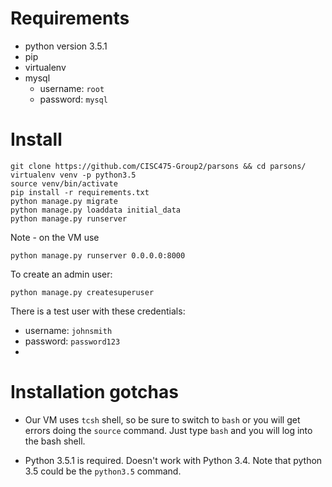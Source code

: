 # Requirements
* python version 3.5.1
* pip
* virtualenv
* mysql
  * username: `root`
  * password: `mysql`

# Install
```
git clone https://github.com/CISC475-Group2/parsons && cd parsons/
virtualenv venv -p python3.5
source venv/bin/activate
pip install -r requirements.txt
python manage.py migrate
python manage.py loaddata initial_data
python manage.py runserver
```

Note - on the VM use
```
python manage.py runserver 0.0.0.0:8000
```

To create an admin user:

```
python manage.py createsuperuser
```

There is a test user with these credentials:
* username: `johnsmith`
* password: `password123`
* 
# Installation gotchas

* Our VM uses `tcsh` shell, so be sure to switch to `bash` or you will get errors doing the `source` command. Just type `bash` and you will log into the bash shell.

* Python 3.5.1 is required. Doesn't work with Python 3.4. Note that python 3.5 could be the `python3.5` command.
